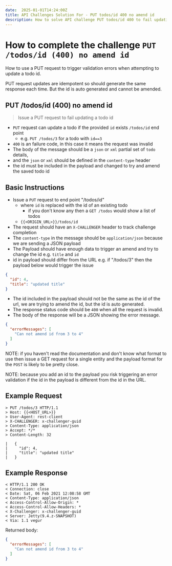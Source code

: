 ```yaml
---
date:  2025-01-01T14:24:00Z
title: API Challenges Solution For - PUT todos/id 400 no amend id
description: How to solve API challenge PUT todos/id 400 to fail updating a todo due to mismatched ids.
---
```


# How to complete the challenge `PUT /todos/id (400) no amend id`

How to use a PUT request to trigger validation errors when attempting to update a todo id.

PUT request updates are idempotent so should generate the same response each time. But the id is auto generated and cannot be amended.

## PUT /todos/id (400) no amend id

> Issue a PUT request to fail updating a todo id

- `PUT` request can update a todo if the provided `id` exists `/todos/id` end point
    - e.g. `PUT /todos/3` for a todo with `id==3`
- `400` is an failure code, in this case it means the request was invalid
- The body of the message should be a `json` or `xml` partial set of `todo` details,
-  and the `json` or `xml` should be defined in the `content-type` header
- the id must be included in the payload and changed to try and amend the saved todo id


## Basic Instructions

- Issue a `PUT` request to end point "/todos/id"
    - where `id` is replaced with the id of an existing todo
        - if you don't know any then a `GET /todos` would show a list of todos
    - `{{<ORIGIN_URL>}}/todos/id`
- The request should have an `X-CHALLENGER` header to track challenge completion
- The `content-type` in the message should be `application/json` because we are sending a JSON payload
- The Payload should have enough data to trigger an amend and try to change the id e.g. `title` and `id`
- id in payload should differ from the URL e.g. if "/todos/3" then the payload below would trigger the issue

```json
{
  "id": 4,
  "title": "updated title"
}
```
- The id included in the payload should not be the same as the id of the url, we are trying to amend the id, but the id is auto generated.
- The response status code should be `400` when all the request is invalid.
- The body of the response will be a JSON showing the error message.

```json
{
  "errorMessages": [
    "Can not amend id from 3 to 4"
  ]
}
```

NOTE: if you haven't read the documentation and don't know what format to use then issue a GET request for a single entity and the payload format for the `POST` is likely to be pretty close.

NOTE: because you add an id to the payload you risk triggering an error validation if the id in the payload is different from the id in the URL.

## Example Request

~~~~~~~~
> PUT /todos/3 HTTP/1.1
> Host: {{<HOST_URL>}}
> User-Agent: rest-client
> X-CHALLENGER: x-challenger-guid
> Content-Type: application/json
> Accept: */*
> Content-Length: 32

| 	{
|     "id": 4,
| 	  "title": "updated title"
| 	}
~~~~~~~~

## Example Response

~~~~~~~~
< HTTP/1.1 200 OK
< Connection: close
< Date: Sat, 06 Feb 2021 12:08:58 GMT
< Content-Type: application/json
< Access-Control-Allow-Origin: *
< Access-Control-Allow-Headers: *
< X-Challenger: x-challenger-guid
< Server: Jetty(9.4.z-SNAPSHOT)
< Via: 1.1 vegur
~~~~~~~~

Returned body:

```json
{
  "errorMessages": [
    "Can not amend id from 3 to 4"
  ]
}
```






